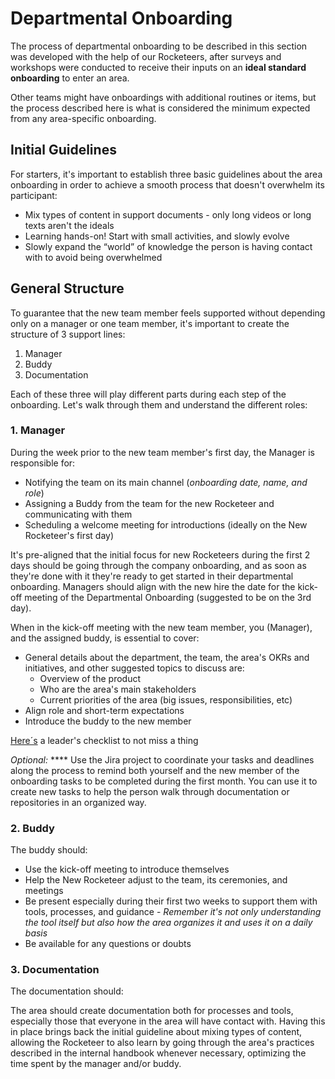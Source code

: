 # Departmental Onboarding

The process of departmental onboarding to be described in this section was developed with the help of our Rocketeers, after surveys and workshops were conducted to receive their inputs on an **ideal standard onboarding** to enter an area.

Other teams might have onboardings with additional routines or items, but the process described here is what is considered the minimum expected from any area-specific onboarding.

## Initial Guidelines

For starters, it's important to establish three basic guidelines about the area onboarding in order to achieve a smooth process that doesn't overwhelm its participant:

* Mix types of content in support documents - only long videos or long texts aren't the ideals
* Learning hands-on! Start with small activities, and slowly evolve
* Slowly expand the “world” of knowledge the person is having contact with to avoid being overwhelmed

## General Structure

To guarantee that the new team member feels supported without depending only on a manager or one team member, it's important to create the structure of 3 support lines:

1. Manager
2. Buddy
3. Documentation

Each of these three will play different parts during each step of the onboarding. Let's walk through them and understand the different roles:

### 1. Manager

During the week prior to the new team member's first day, the Manager is responsible for:

* Notifying the team on its main channel (_onboarding date, name, and role_)
* Assigning a Buddy from the team for the new Rocketeer and communicating with them
* Scheduling a welcome meeting for introductions (ideally on the New Rocketeer's first day)

It's pre-aligned that the initial focus for new Rocketeers during the first 2 days should be going through the company onboarding, and as soon as they're done with it they're ready to get started in their departmental onboarding. Managers should align with the new hire the date for the kick-off meeting of the Departmental Onboarding (suggested to be on the 3rd day).&#x20;

When in the kick-off meeting with the new team member, you (Manager), and the assigned buddy, is essential to cover:

* General details about the department, the team, the area's OKRs and initiatives, and other suggested topics to discuss are:
  * Overview of the product
  * Who are the area's main stakeholders
  * Current priorities of the area (big issues, responsibilities, etc)
* Align role and short-term expectations
* Introduce the buddy to the new member&#x20;

[Here´s](https://docs.google.com/presentation/d/1fWg1roczPgTqeuSjCWNdUj7nvAsRmZ7aL962UwMlFC8/edit#slide=id.ge5371f3319\_0\_0) a leader's checklist to not miss a thing

_Optional:_ **** Use the Jira project to coordinate your tasks and deadlines along the process to remind both yourself and the new member of the onboarding tasks to be completed during the first month. You can use it to create new tasks to help the person walk through documentation or repositories in an organized way.

### 2. Buddy

The buddy should:

* Use the kick-off meeting to introduce themselves
* Help the New Rocketeer adjust to the team, its ceremonies, and meetings
* Be present especially during their first two weeks to support them with tools, processes, and guidance - _Remember it's not only understanding the tool itself but also how the area organizes it and uses it on a daily basis_
* Be available for any questions or doubts

### 3. Documentation

The documentation should:

The area should create documentation both for processes and tools, especially those that everyone in the area will have contact with. Having this in place brings back the initial guideline about mixing types of content, allowing the Rocketeer to also learn by going through the area's practices described in the internal handbook whenever necessary, optimizing the time spent by the manager and/or buddy.  &#x20;
